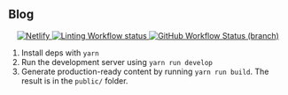 ## Blog

<p align="center">
  <a href="https://app.netlify.com/sites/browniebroke/deploys">
    <img alt="Netlify" src="https://img.shields.io/netlify/2d3f146f-3ca0-4651-afa1-4fe16612de76?label=Netlify&logo=netlify&logoColor=white&style=flat-square">
  </a>
  <a href="https://github.com/browniebroke/browniebroke.com/actions?query=workflow%3ALint">
    <img alt="Linting Workflow status" src="https://img.shields.io/github/workflow/status/browniebroke/browniebroke.com/Lint/master?label=Lint&logo=github&logoColor=white&style=flat-square">
  </a>
  <a href="https://github.com/browniebroke/browniebroke.com/actions">
    <img alt="GitHub Workflow Status (branch)" src="https://img.shields.io/github/workflow/status/browniebroke/browniebroke.com/Lighthouse%20Production/master?label=Lighthouse&logo=github&logoColor=white&style=flat-square">
  </a>
</p>

1. Install deps with `yarn`
2. Run the development server using `yarn run develop`
3. Generate production-ready content by running `yarn run build`. The result is in the `public/` folder.

